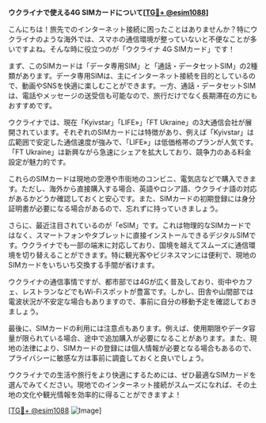**ウクライナで使える4G SIMカードについて[[TG💪+ @esim1088](https://t.me/s/esim1088)]**

こんにちは！旅先でのインターネット接続に困ったことはありませんか？特にウクライナのような海外では、スマホの通信環境が整っていないと不便なことが多いですよね。そんな時に役立つのが「ウクライナ 4G SIMカード」です！

まず、このSIMカードは「データ専用SIM」と「通話・データセットSIM」の2種類があります。データ専用SIMは、主にインターネット接続を目的としているので、動画やSNSを快適に楽しむことができます。一方、通話・データセットSIMは、電話やメッセージの送受信も可能なので、旅行だけでなく長期滞在の方にもおすすめです。

ウクライナでは、現在「Kyivstar」「LIFE»」「FT Ukraine」の3大通信会社が展開されています。それぞれのSIMカードには特徴があり、例えば「Kyivstar」は広範囲で安定した通信速度が強みで、「LIFE»」は低価格帯のプランが人気です。「FT Ukraine」は新興ながら急速にシェアを拡大しており、競争力のある料金設定が魅力的です。

これらのSIMカードは現地の空港や市街地のコンビニ、電気店などで購入できます。ただし、海外から直接購入する場合、英語やロシア語、ウクライナ語の対応があるかどうか確認しておくと安心です。また、SIMカードの初期登録には身分証明書が必要になる場合があるので、忘れずに持っていきましょう。

さらに、最近注目されているのが「eSIM」です。これは物理的なSIMカードではなく、スマートフォンやタブレットに直接インストールできるデジタルSIMです。ウクライナでも一部の端末に対応しており、国境を越えてスムーズに通信環境を切り替えることができます。特に観光客やビジネスマンには便利で、現地のSIMカードをいちいち交換する手間が省けます。

ウクライナの通信事情ですが、都市部では4Gが広く普及しており、街中やカフェ、レストランなどでもWi-Fiスポットが豊富です。しかし、田舎や山間部では電波状況が不安定な場合もありますので、事前に自分の移動予定を確認しておきましょう。

最後に、SIMカードの利用には注意点もあります。例えば、使用期限やデータ容量が限られている場合、途中で追加購入が必要になることがあります。また、現地の法律により、SIMカードの登録には個人情報が必要となる場合もあるので、プライバシーに敏感な方は事前に調査しておくと良いでしょう。

ウクライナでの生活や旅行をより快適にするためには、ぜひ最適なSIMカードを選んでみてください。現地でのインターネット接続がスムーズになれば、その土地の文化や観光情報を効率的に得ることができますよ！

[[TG💪+ @esim1088](https://t.me/s/esim1088) ![Image](https://i.postimg.cc/Y0z9fWf4/image.png)]